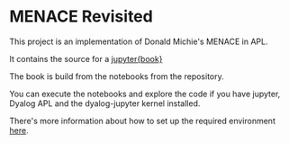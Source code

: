 # MENACE Revisited

This project is an implementation of Donald Michie's MENACE in APL.

It contains the source for a [jupyter{book}](https://romilly.github.io/o-x-o/chapter-1.html)

The book is build from the notebooks from the repository.

You can execute the notebooks and explore the code if you have jupyter, Dyalog APL and the dyalog-jupyter kernel installed.

There's more information about how to set up the required environment [here](https://romilly.github.io/o-x-o/appendix-a.html).